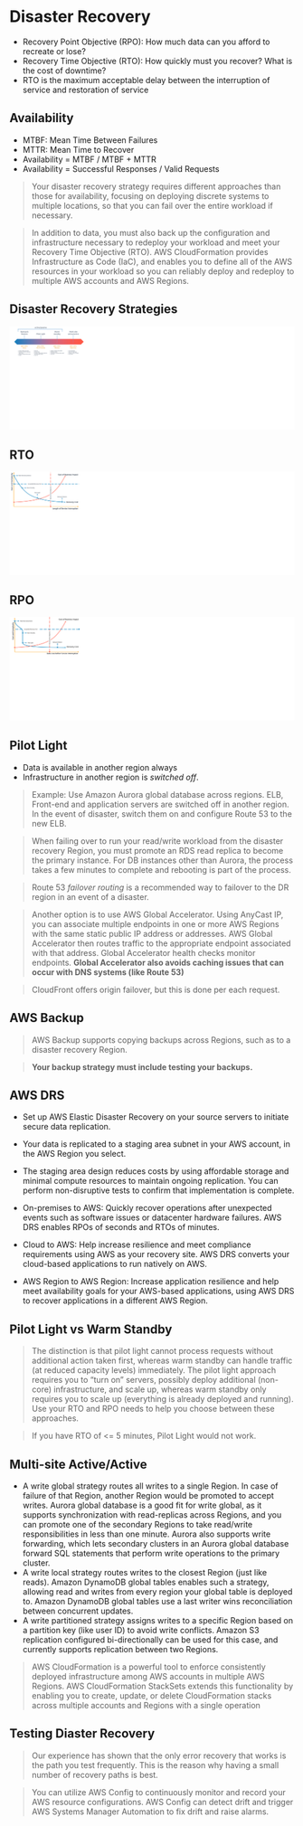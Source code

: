 # Disaster Recovery

- Recovery Point Objective (RPO): How much data can you afford to recreate or lose?
- Recovery Time Objective (RTO): How quickly must you recover? What is the cost of downtime? 
- RTO is the maximum acceptable delay between the interruption of service and restoration of service  

## Availability

- MTBF: Mean Time Between Failures
- MTTR: Mean Time to Recover
- Availability = MTBF / MTBF + MTTR
- Availability = Successful Responses / Valid Requests

> Your disaster recovery strategy requires different approaches than
those for availability, focusing on deploying discrete systems to multiple locations, so that you can fail
over the entire workload if necessary.

> In addition to data, you must also back up the configuration and infrastructure necessary to redeploy
your workload and meet your Recovery Time Objective (RTO). AWS CloudFormation provides
Infrastructure as Code (IaC), and enables you to define all of the AWS resources in your workload so
you can reliably deploy and redeploy to multiple AWS accounts and AWS Regions.

## Disaster Recovery Strategies

![DR Strategies](../images/disaster_recovery_strategies.png)

## RTO


![RTO](../images/rto_tradeoff.png)

## RPO

![RPO](../images/rpo_tradeoff.png)

## Pilot Light

- Data is available in another region always
- Infrastructure in another region is _switched off_.

> Example: Use Amazon Aurora global database across regions. ELB, Front-end and application servers are switched off in another region. 
In the event of disaster, switch them on and configure Route 53 to the new ELB.

> When failing over to run your read/write workload from the disaster recovery Region, you must promote
an RDS read replica to become the primary instance. For DB instances other than Aurora, the process
takes a few minutes to complete and rebooting is part of the process.

> Route 53 *failover routing* is a recommended way to failover to the DR region in an event of a disaster.

> Another option is to use AWS Global Accelerator. Using AnyCast IP, you can associate multiple endpoints
in one or more AWS Regions with the same static public IP address or addresses. AWS Global Accelerator
then routes traffic to the appropriate endpoint associated with that address. Global Accelerator health checks monitor endpoints.
**Global Accelerator also avoids caching issues that can occur with DNS systems (like Route 53)**

> CloudFront offers origin failover, but this is done per each request.

## AWS Backup

> AWS Backup supports copying backups across Regions, such as to a disaster recovery Region.

> **Your backup strategy must include testing your backups.**

## AWS DRS

- Set up AWS Elastic Disaster Recovery on your source servers to initiate secure data replication.
- Your data is replicated to a staging area subnet in your AWS account, in the AWS Region you select. 
- The staging area design reduces costs by using affordable storage and minimal compute resources to maintain ongoing replication. You can perform non-disruptive tests to confirm that implementation is complete.

- On-premises to AWS: Quickly recover operations after unexpected events such as software issues or datacenter hardware failures. AWS DRS enables RPOs of seconds and RTOs of minutes.
- Cloud to AWS: Help increase resilience and meet compliance requirements using AWS as your recovery site. AWS DRS converts your cloud-based applications to run natively on AWS.
- AWS Region to AWS Region: Increase application resilience and help meet availability goals for your AWS-based applications, using AWS DRS to recover applications in a different AWS Region.

## Pilot Light vs Warm Standby

> The distinction is that pilot light cannot process requests without additional action taken
first, whereas warm standby can handle traffic (at reduced capacity levels) immediately. The pilot light
approach requires you to “turn on” servers, possibly deploy additional (non-core) infrastructure, and
scale up, whereas warm standby only requires you to scale up (everything is already deployed and
running). Use your RTO and RPO needs to help you choose between these approaches.

> If you have RTO of <= 5 minutes, Pilot Light would not work.

## Multi-site Active/Active

- A write global strategy routes all writes to a single Region. In case of failure of that Region, another
Region would be promoted to accept writes. Aurora global database is a good fit for write global,
as it supports synchronization with read-replicas across Regions, and you can promote one of the
secondary Regions to take read/write responsibilities in less than one minute. Aurora also supports
write forwarding, which lets secondary clusters in an Aurora global database forward SQL statements
that perform write operations to the primary cluster.
- A write local strategy routes writes to the closest Region (just like reads). Amazon DynamoDB global
tables enables such a strategy, allowing read and writes from every region your global table is
deployed to. Amazon DynamoDB global tables use a last writer wins reconciliation between concurrent
updates.
- A write partitioned strategy assigns writes to a specific Region based on a partition key (like user ID)
to avoid write conflicts. Amazon S3 replication configured bi-directionally can be used for this case,
and currently supports replication between two Regions.

> AWS CloudFormation is a powerful tool to enforce consistently deployed infrastructure among AWS
accounts in multiple AWS Regions. AWS CloudFormation StackSets extends this functionality by enabling
you to create, update, or delete CloudFormation stacks across multiple accounts and Regions with
a single operation

## Testing Diaster Recovery

> Our experience has shown that the only error recovery that works is the path you test frequently. This is
the reason why having a small number of recovery paths is best.

> You can utilize AWS Config to continuously monitor and record your AWS resource configurations. AWS
Config can detect drift and trigger AWS Systems Manager Automation to fix drift and raise alarms.
